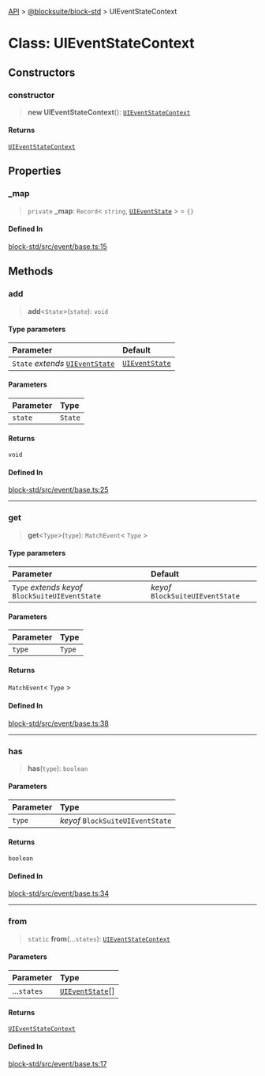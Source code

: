 [API](../../../index.md) > [@blocksuite/block-std](../index.md) > UIEventStateContext

# Class: UIEventStateContext

## Constructors

### constructor

> **new UIEventStateContext**(): [`UIEventStateContext`](class.UIEventStateContext.md)

#### Returns

[`UIEventStateContext`](class.UIEventStateContext.md)

## Properties

### \_map

> `private` **\_map**: `Record`\< `string`, [`UIEventState`](class.UIEventState.md) \> = `{}`

#### Defined In

[block-std/src/event/base.ts:15](https://github.com/Saul-Mirone/blocksuite/blob/f2324b82e/packages/block-std/src/event/base.ts#L15)

## Methods

### add

> **add**<`State`>(`state`): `void`

#### Type parameters

| Parameter | Default |
| :------ | :------ |
| `State` *extends* [`UIEventState`](class.UIEventState.md) | [`UIEventState`](class.UIEventState.md) |

#### Parameters

| Parameter | Type |
| :------ | :------ |
| `state` | `State` |

#### Returns

`void`

#### Defined In

[block-std/src/event/base.ts:25](https://github.com/Saul-Mirone/blocksuite/blob/f2324b82e/packages/block-std/src/event/base.ts#L25)

***

### get

> **get**<`Type`>(`type`): `MatchEvent`\< `Type` \>

#### Type parameters

| Parameter | Default |
| :------ | :------ |
| `Type` *extends* *keyof* `BlockSuiteUIEventState` | *keyof* `BlockSuiteUIEventState` |

#### Parameters

| Parameter | Type |
| :------ | :------ |
| `type` | `Type` |

#### Returns

`MatchEvent`\< `Type` \>

#### Defined In

[block-std/src/event/base.ts:38](https://github.com/Saul-Mirone/blocksuite/blob/f2324b82e/packages/block-std/src/event/base.ts#L38)

***

### has

> **has**(`type`): `boolean`

#### Parameters

| Parameter | Type |
| :------ | :------ |
| `type` | *keyof* `BlockSuiteUIEventState` |

#### Returns

`boolean`

#### Defined In

[block-std/src/event/base.ts:34](https://github.com/Saul-Mirone/blocksuite/blob/f2324b82e/packages/block-std/src/event/base.ts#L34)

***

### from

> `static` **from**(...`states`): [`UIEventStateContext`](class.UIEventStateContext.md)

#### Parameters

| Parameter | Type |
| :------ | :------ |
| ...`states` | [`UIEventState`](class.UIEventState.md)[] |

#### Returns

[`UIEventStateContext`](class.UIEventStateContext.md)

#### Defined In

[block-std/src/event/base.ts:17](https://github.com/Saul-Mirone/blocksuite/blob/f2324b82e/packages/block-std/src/event/base.ts#L17)

